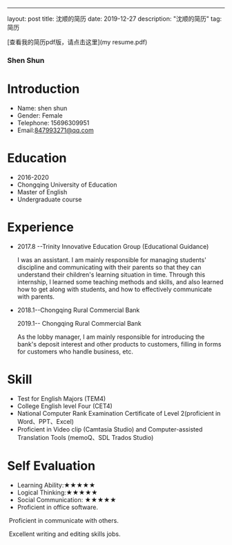 ---
layout: post
title: 沈顺的简历
date: 2019-12-27
description: "沈顺的简历"
tag: 简历

[查看我的简历pdf版，请点击这里](my resume.pdf)


### **Shen Shun**          

# Introduction

- Name: shen shun
- Gender: Female
- Telephone: 15696309951
- Email:847993271@qq.com

# Education

-  2016-2020                   
- Chongqing University of Education
-  Master of English
- Undergraduate course

# Experience
- 2017.8 --Trinity Innovative Education Group (Educational Guidance)

  I was an assistant. I am mainly responsible for managing students' discipline and communicating with their parents so that they can understand their children's learning situation in time. Through this internship, I learned some teaching methods and skills, and also learned how to get along with students, and how to effectively communicate with parents.

- 2018.1--Chongqing Rural Commercial Bank

  2019.1-- Chongqing Rural Commercial Bank

  As the lobby manager, I am mainly responsible for introducing the bank's deposit interest and other products to customers, filling in forms for customers who handle business, etc. 

# Skill
- Test for English Majors (TEM4)
- College English level Four (CET4)
- National Computer Rank Examination Certificate of Level 2(proficient in Word、PPT、Excel)
- Proficient in Video clip (Camtasia Studio) and Computer-assisted Translation Tools (memoQ、SDL Trados Studio)

# Self Evaluation
-  Learning Ability:★★★★★
- Logical Thinking:★★★★★
- Social Communication: ★★★★★
- Proficient in office software. 

​       Proficient in communicate with others.

​       Excellent writing and editing skills jobs.
	